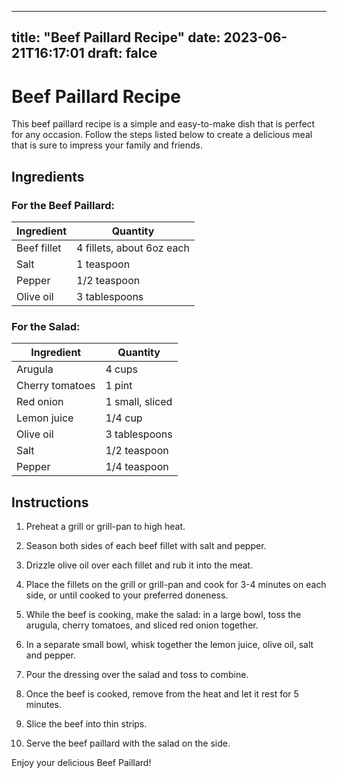 
---
title: "Beef Paillard Recipe"
date: 2023-06-21T16:17:01
draft: falce
---

# Beef Paillard Recipe

This beef paillard recipe is a simple and easy-to-make dish that is perfect for any occasion. Follow the steps listed below to create a delicious meal that is sure to impress your family and friends.

## Ingredients

### For the Beef Paillard:

| Ingredient   | Quantity      |
| ------------ | ------------- |
| Beef fillet  | 4 fillets, about 6oz each |
| Salt         | 1 teaspoon    |
| Pepper       | 1/2 teaspoon  |
| Olive oil    | 3 tablespoons |

### For the Salad:

| Ingredient   | Quantity      |
| ------------ | ------------- |
| Arugula      | 4 cups       |
| Cherry tomatoes | 1 pint     |
| Red onion    | 1 small, sliced   |
| Lemon juice  | 1/4 cup      |
| Olive oil    | 3 tablespoons |
| Salt         | 1/2 teaspoon |
| Pepper       | 1/4 teaspoon |

## Instructions

1. Preheat a grill or grill-pan to high heat.

2. Season both sides of each beef fillet with salt and pepper.

3. Drizzle olive oil over each fillet and rub it into the meat.

4. Place the fillets on the grill or grill-pan and cook for 3-4 minutes on each side, or until cooked to your preferred doneness.

5. While the beef is cooking, make the salad: in a large bowl, toss the arugula, cherry tomatoes, and sliced red onion together.

6. In a separate small bowl, whisk together the lemon juice, olive oil, salt and pepper.

7. Pour the dressing over the salad and toss to combine.

8. Once the beef is cooked, remove from the heat and let it rest for 5 minutes.

9. Slice the beef into thin strips.

10. Serve the beef paillard with the salad on the side.

Enjoy your delicious Beef Paillard!
